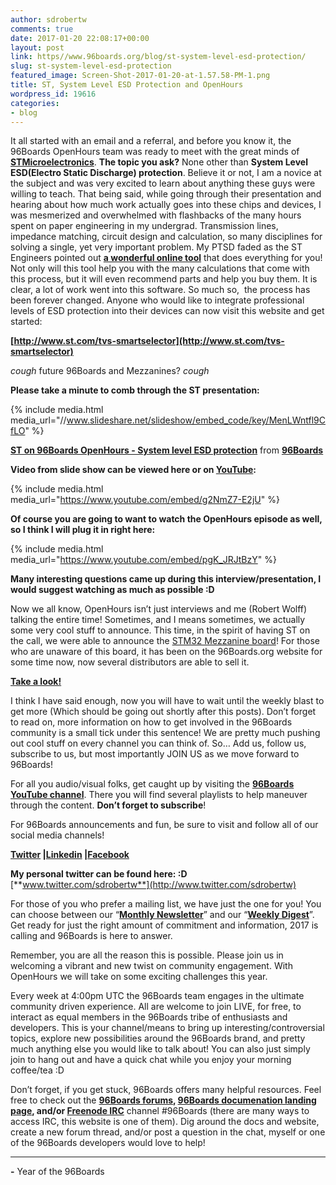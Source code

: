```yaml
---
author: sdrobertw
comments: true
date: 2017-01-20 22:08:17+00:00
layout: post
link: https//www.96boards.org/blog/st-system-level-esd-protection/
slug: st-system-level-esd-protection
featured_image: Screen-Shot-2017-01-20-at-1.57.58-PM-1.png
title: ST, System Level ESD Protection and OpenHours
wordpress_id: 19616
categories:
- blog
---
```


It all started with an email and a referral, and before you know it, the 96Boards OpenHours team was ready to meet with the great minds of **[STMicroelectronics](http://www.st.com)**. **The topic you ask?** None other than **System Level ESD(Electro Static Discharge) protection**. Believe it or not, I am a novice at the subject and was very excited to learn about anything these guys were willing to teach. That being said, while going through their presentation and hearing about how much work actually goes into these chips and devices, I was mesmerized and overwhelmed with flashbacks of the many hours spent on paper engineering in my undergrad. Transmission lines, impedance matching, circuit design and calculation, so many disciplines for solving a single, yet very important problem. My PTSD faded as the ST Engineers pointed out **[a wonderful online tool](http://www.st.com/tvs-smartselector)** that does everything for you! Not only will this tool help you with the many calculations that come with this process, but it will even recommend parts and help you buy them. It is clear, a lot of work went into this software. So much so,  the process has been forever changed. Anyone who would like to integrate professional levels of ESD protection into their devices can now visit this website and get started:

**[http://www.st.com/tvs-smartselector](http://www.st.com/tvs-smartselector)**

*cough* future 96Boards and Mezzanines? *cough*

**Please take a minute to comb through the ST presentation:**

{% include media.html media_url="//www.slideshare.net/slideshow/embed_code/key/MenLWntfl9CfLO" %}


**[ST on 96Boards OpenHours - System level ESD protection](//www.slideshare.net/96Boards/st-esd-system-level-96boards-openhours-wo-video)** from **[96Boards](//www.slideshare.net/96Boards)**


**Video from slide show can be viewed here or on [YouTube](https://youtu.be/g2NmZ7-E2jU):**

{% include media.html media_url="https://www.youtube.com/embed/g2NmZ7-E2jU" %}

**Of course you are going to want to watch the OpenHours episode as well, so I think I will plug it in right here:**

{% include media.html media_url="https://www.youtube.com/embed/pgK_JRJtBzY" %}

**Many interesting questions came up during this interview/presentation, I would suggest watching as much as possible :D**

Now we all know, OpenHours isn’t just interviews and me (Robert Wolff) talking the entire time! Sometimes, and I means sometimes, we actually some very cool stuff to announce. This time, in the spirit of having ST on the call, we were able to announce the [STM32 Mezzanine board](https//www.96boards.org/product/stm32sensor/)! For those who are unaware of this board, it has been on the 96Boards.org website for some time now, now several distributors are able to sell it.

**[Take a look!](https//www.96boards.org/product/stm32sensor/)**

I think I have said enough, now you will have to wait until the weekly blast to get more (Which should be going out shortly after this posts). Don’t forget to read on, more information on how to get involved in the 96Boards community is a small tick under this sentence! We are pretty much pushing out cool stuff on every channel you can think of. So… Add us, follow us, subscribe to us, but most importantly JOIN US as we move forward to 96Boards!

For all you audio/visual folks, get caught up by visiting the **[96Boards YouTube channel](https://www.youtube.com/c/96boards?sub_confirmation=1)**. There you will find several playlists to help maneuver through the content. **Don’t forget to subscribe**!

For 96Boards announcements and fun, be sure to visit and follow all of our social media channels!

**[Twitter](https://twitter.com/96Boards) &#124;[Linkedin](https://www.linkedin.com/company/6637095?trk=tyah&trkInfo=clickedVertical%3Ashowcase%2CclickedEntityId%3A6637095%2Cidx%3A1-1-1%2CtarId%3A1483603913878%2Ctas%3A96boards) &#124;[Facebook](https://www.facebook.com/96Boards/)**

**My personal twitter can be found here: :D** [**www.twitter.com/sdrobertw**](http://www.twitter.com/sdrobertw)

For those of you who prefer a mailing list, we have just the one for you! You can choose between our “**[Monthly Newsletter](https//www.96boards.org/newsletter/)**” and our “**[Weekly Digest](https//www.96boards.org/newsletter/digest/)**”. Get ready for just the right amount of commitment and information, 2017 is calling and 96Boards is here to answer.



Remember, you are all the reason this is possible. Please join us in welcoming a vibrant and new twist on community engagement. With OpenHours we will take on some exciting challenges this year.



Every week at 4:00pm UTC the 96Boards team engages in the ultimate community driven experience. All are welcome to join LIVE, for free, to interact as equal members in the 96Boards tribe of enthusiasts and developers. This is your channel/means to bring up interesting/controversial topics, explore new possibilities around the 96Boards brand, and pretty much anything else you would like to talk about! You can also just simply join to hang out and have a quick chat while you enjoy your morning coffee/tea :D



Don’t forget, if you get stuck, 96Boards offers many helpful resources. Feel free to check out the **[96Boards forums](https//discuss.96boards.org/), [96Boards documenation landing page](https://github.com/96boards/documentation/), and/or [Freenode IRC](http://webchat.freenode.net/?channels=%2396boards)** channel #96Boards (there are many ways to access IRC, this website is one of them). Dig around the docs and website, create a new forum thread, and/or post a question in the chat, myself or one of the 96Boards developers would love to help!



---



**-** Year of the 96Boards
